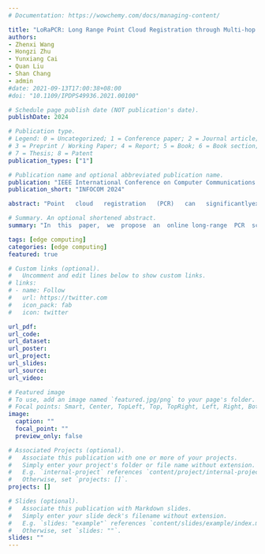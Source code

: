 ```yaml
---
# Documentation: https://wowchemy.com/docs/managing-content/

title: "LoRaPCR: Long Range Point Cloud Registration through Multi-hop Relays in VANETs"
authors: 
- Zhenxi Wang
- Hongzi Zhu
- Yunxiang Cai
- Quan Liu 
- Shan Chang
- admin
#date: 2021-09-13T17:00:38+08:00
#doi: "10.1109/IPDPS49936.2021.00100"

# Schedule page publish date (NOT publication's date).
publishDate: 2024

# Publication type.
# Legend: 0 = Uncategorized; 1 = Conference paper; 2 = Journal article;
# 3 = Preprint / Working Paper; 4 = Report; 5 = Book; 6 = Book section;
# 7 = Thesis; 8 = Patent
publication_types: ["1"]

# Publication name and optional abbreviated publication name.
publication: "IEEE International Conference on Computer Communications (INFOCOM)"
publication_short: "INFOCOM 2024"

abstract: "Point   cloud   registration   (PCR)   can   significantlyextend  the  visual  field  and  enhance  the  point  density  on  distantobjects,  thereby  improving  driving  safety.  However,  it  is  verychallenging  for  vehicles  to  perform  online  registration  betweenlong-range  point  clouds.  In  this  paper,  we  propose  an  onlinelong-range  PCR  scheme  in  VANETs,  called  LoRaPCR,  wherevehicles achieve long-range registration through multi-hop short-range highly-accurate registrations. Given the NP-hardness of theproblem, a heuristic algorithm is developed to determine best reg-istration  paths  while  leveraging  the  reuse  of  registration  resultsto  reduce  computation  costs.  Moreover,  we  utilize  an  optimizeddynamic programming algorithm to determine the transmissionroutes  while  minimizing  the  communication  overhead.  Resultsof extensive simulations demonstrate that LoRaPCR can achievehigh  PCR  accuracy  with  low  relative  translation  and  rotationerrors  of  0.55  meters  and  1.43◦,  respectively,  at  a  distance  ofover 100 meters, and reduce the computation overhead by morethan  50%  compared  to  the  state-of-the-art  method."

# Summary. An optional shortened abstract.
summary: "In  this  paper,  we  propose  an  online long-range  PCR  scheme  in  VANETs,  called  LoRaPCR,  where vehicles achieve long-range registration through multi-hop short-range highly-accurate registrations."

tags: [edge computing]
categories: [edge computing]
featured: true

# Custom links (optional).
#   Uncomment and edit lines below to show custom links.
# links:
# - name: Follow
#   url: https://twitter.com
#   icon_pack: fab
#   icon: twitter

url_pdf:
url_code:
url_dataset:
url_poster:
url_project:
url_slides:
url_source:
url_video:

# Featured image
# To use, add an image named `featured.jpg/png` to your page's folder. 
# Focal points: Smart, Center, TopLeft, Top, TopRight, Left, Right, BottomLeft, Bottom, BottomRight.
image:
  caption: ""
  focal_point: ""
  preview_only: false

# Associated Projects (optional).
#   Associate this publication with one or more of your projects.
#   Simply enter your project's folder or file name without extension.
#   E.g. `internal-project` references `content/project/internal-project/index.md`.
#   Otherwise, set `projects: []`.
projects: []

# Slides (optional).
#   Associate this publication with Markdown slides.
#   Simply enter your slide deck's filename without extension.
#   E.g. `slides: "example"` references `content/slides/example/index.md`.
#   Otherwise, set `slides: ""`.
slides: ""
---
```

